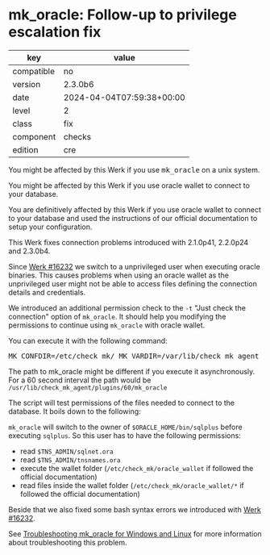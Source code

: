 [//]: # (werk v2)
# mk_oracle: Follow-up to privilege escalation fix

key        | value
---------- | ---
compatible | no
version    | 2.3.0b6
date       | 2024-04-04T07:59:38+00:00
level      | 2
class      | fix
component  | checks
edition    | cre

You might be affected by this Werk if you use <tt>mk_oracle</tt> on a unix
system.

You might be affected by this Werk if you use oracle wallet to connect to your
database.

You are definitively affected by this Werk if you use oracle wallet to connect to your
database and used the instructions of our official documentation to setup your
configuration.

This Werk fixes connection problems introduced with 2.1.0p41, 2.2.0p24 and 2.3.0b4.


Since <a href="https://checkmk.com/werk/16232">Werk #16232</a> we switch to a
unprivileged user when executing oracle binaries. This causes problems when
using an oracle wallet as the unprivileged user might not be able to access
files defining the connection details and credentials.

We introduced an additional permission check to the <code>-t</code> "Just check
the connection" option of <code>mk_oracle</code>. It should help you modifying
the permissions to continue using <code>mk_oracle</code> with oracle wallet.

You can execute it with the following command:

<pre>
MK_CONFDIR=/etc/check_mk/ MK_VARDIR=/var/lib/check_mk_agent /usr/lib/check_mk_agent/plugins/mk_oracle --no-spool -t
</pre>

The path to mk_oracle might be different if you execute it asynchronously. For a
60 second interval the path would be <code>/usr/lib/check_mk_agent/plugins/60/mk_oracle</code>

The script will test permissions of the files needed to connect to the database. It boils down to the following:

<code>mk_oracle</code> will switch to the owner of
<code>$ORACLE_HOME/bin/sqlplus</code> before executing <code>sqlplus</code>. So
this user has to have the following permissions:

<ul>
<li>read <code>$TNS_ADMIN/sqlnet.ora</code></li>
<li>read <code>$TNS_ADMIN/tnsnames.ora</code></li>
<li>execute the wallet folder (<code>/etc/check_mk/oracle_wallet</code> if followed the official documentation)</li>
<li>read files inside the wallet folder (<code>/etc/check_mk/oracle_wallet/*</code> if followed the official documentation)</li>
</ul>

Beside that we also fixed some bash syntax errors we introduced with
<a href="https://checkmk.com/werk/16232">Werk #16232</a>.

See <a href="https://checkmk.atlassian.net/wiki/spaces/KB/pages/70582273/Troubleshooting+mk+oracle+for+Windows+and+Linux">Troubleshooting mk_oracle for Windows and Linux</a>
for more information about troubleshooting this problem.